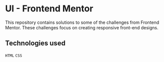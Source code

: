 # UI - Frontend Mentor

This repository contains solutions to some of the challenges from Frontend Mentor. These challenges focus on creating responsive front-end designs.


## Technologies used
`HTML` `CSS`
